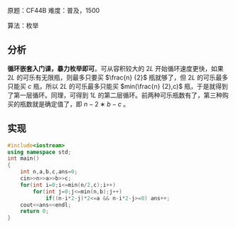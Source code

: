 原题：CF44B
难度：普及，1500

算法：枚举

## 分析

**循环嵌套入门课，暴力枚举即可**。可从容积较大的 $2L$ 开始循环速度更快，如果 $2L$ 的可乐有无限瓶，则最多只要买 $\frac{n} {2}$ 瓶就够了，但 $2L$ 的可乐最多只能买 $c$ 瓶，所以 $2L$ 的可乐最多只能买  $min(\frac{n} {2},c)$  瓶，于是就得到了第一层循环。同理，可得到  $1L$  的第二层循环。前两种可乐瓶数有了，第三种购买的瓶数就是确定值了，即  $n−2∗b−c$ 。
 
## 实现

```cpp
#include<iostream>
using namespace std;
int main()
{
	int n,a,b,c,ans=0;
	cin>>n>>a>>b>>c;
	for(int i=0;i<=min(n/2,c);i++) 
		for(int j=0;j<=min(n,b);j++)
			if((n-i*2-j)*2<=a && n-i*2-j>=0) ans++; 
	cout<<ans<<endl; 
	return 0;
}
```
